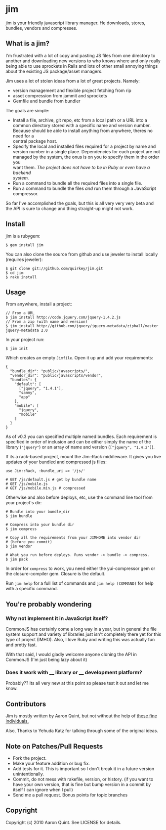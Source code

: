 # jim

jim is your friendly javascript library manager. 
He downloads, stores, bundles, vendors and compresses.

## What is a jim?

I'm frustrated with a lot of copy and pasting JS files from one directory to
another and downloading new versions to who knows where and only really being 
able to use sprockets in Rails and lots of other small annoying things about 
the existing JS package/asset managers. 

Jim uses a lot of stolen ideas from a lot of great projects. Namely:

* version management and flexible project fetching from rip
* asset compression from jammit and sprockets
* Gemfile and bundle from bundler

The goals are simple:

* Install a file, archive, git repo, etc from a local path or a URL into a 
  common directory stored with a specific name and version number. Because 
  should be able to install anything from anywhere, theres no need for a  
  central package host.
* Specify the local and installed files required for a project by name and 
  version number in a single place. Dependencies for each project are not   
  managed by the system, the onus is on you to specify them in the order you  
  want them. _The project does not have to be in Ruby or even have a backend  
  system._
* Run a command to bundle all the required files into a single file.
* Run a command to bundle the files _and_ run them through a JavaScript   
  compressor.

So far I've accomplished the goals, but this is all very very very beta and   
the API is sure to change and thing straight-up might not work.

## Install

jim is a rubygem:

    $ gem install jim

You can also clone the source from github and use jeweler to install locally (requires jeweler):

    $ git clone git://github.com/quirkey/jim.git
    $ cd jim
    $ rake install

## Usage

From anywhere, install a project:

    // From a URL
    $ jim install http://code.jquery.com/jquery-1.4.2.js
    // From a zip (with name and version)
    $ jim install http://github.com/jquery/jquery-metadata/zipball/master jquery-metadata 2.0

In your project run:

    $ jim init

Which creates an empty `Jimfile`. Open it up and add your requirements:

    {
      "bundle_dir": "public/javascripts/",
      "vendor_dir": "public/javascripts/vendor",
      "bundles": {
        "default": [
          ["jquery", "1.4.1"],
          "sammy",
          "app"
        ],
        "mobile": [
          "jquery",
          "mobile"
        ]
      }
    }
  
As of v0.3 you can specified multiple named bundles. Each requirement is 
specified in order of inclusion and can be either simply the name of the 
library (`"jquery"`) or an array of name and version (`["jquery", "1.4.2"]`).

If its a rack-based project, mount the Jim::Rack middleware. It gives you live 
updates of your bundled and compressed js files:

    use Jim::Rack, :bundle_uri => '/js/'
    
    # GET /js/default.js # get by bundle name
    # GET /js/mobile.js
    # GET /js/mobile.min.js # compressed

Otherwise and also before deploys, etc, use the command line tool from your project's dir:

    # Bundle into your bundle_dir
    $ jim bundle 
    
    # Compress into your bundle dir
    $ jim compress

    # Copy all the requirements from your JIMHOME into vendor dir 
    # (before you commit)
    $ jim vendor
    
    # What you run before deploys. Runs vendor -> bundle -> compress.
    $ jim pack

In order for `compress` to work, you need either the yui-compressor gem or the 
closure-compiler gem. Closure is the default.

Run `jim help` for a full list of commands and `jim help [COMMAND]` for help 
with a specific command.

## You're probably wondering

### Why not implement it in JavaScript itself?

CommonJS has certainly come a long way in a year, but in general the file 
system support and variety of libraries just isn't completely there yet for 
this type of project (IMHO). Also, I love Ruby and writing this was actually 
fun and pretty fast. 

With that said, I would gladly welcome anyone cloning the API in CommonJS (I'm 
just being lazy about it)

### Does it work with __ library or __ development platform?

Probably?? Its all very new at this point so please test it out and let me 
know.

## Contributors

Jim is mostly written by Aaron Quint, but not without the help of 
[these fine individuals.](https://github.com/quirkey/jim/contributors)

Also, Thanks to Yehuda Katz for talking through some of the original ideas.

## Note on Patches/Pull Requests
 
* Fork the project.
* Make your feature addition or bug fix.
* Add tests for it. This is important so I don't break it in a
  future version unintentionally.
* Commit, do not mess with rakefile, version, or history.
  (if you want to have your own version, that is fine but bump version in a 
  commit by itself I can ignore when I pull)
* Send me a pull request. Bonus points for topic branches

## Copyright

Copyright (c) 2010 Aaron Quint. See LICENSE for details.
